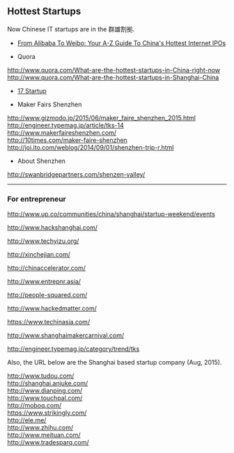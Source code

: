 ## Hottest Startups

Now Chinese IT startups are in the 群雄割拠.

- [From Alibaba To Weibo: Your A-Z Guide To China's Hottest Internet IPOs](http://www.forbes.com/sites/briansolomon/2014/03/19/from-alibaba-to-weibo-your-a-z-guide-to-chinas-hottest-internet-ipos/)

- Quora

http://www.quora.com/What-are-the-hottest-startups-in-China-right-now <BR>
http://www.quora.com/What-are-the-hottest-startups-in-Shanghai-China <BR>

- [17 Startup](http://17startup.com/)

- Maker Fairs Shenzhen

http://www.gizmodo.jp/2015/06/maker_faire_shenzhen_2015.html <BR>
http://engineer.typemag.jp/article/tks-14 <BR>
http://www.makerfaireshenzhen.com/ <BR>
http://10times.com/maker-faire-shenzhen <BR>
http://joi.ito.com/weblog/2014/09/01/shenzhen-trip-r.html <BR>


- About Shenzhen

http://swanbridgepartners.com/shenzen-valley/


-----
### For entrepreneur

http://www.up.co/communities/china/shanghai/startup-weekend/events

http://www.hackshanghai.com/

http://www.techyizu.org/

http://xinchejian.com/

http://chinaccelerator.com/

http://www.entrepnr.asia/

http://people-squared.com/

http://www.hackedmatter.com/

https://www.techinasia.com/

http://www.shanghaimakercarnival.com/

http://engineer.typemag.jp/category/trend/tks



Also, the URL below are the Shanghai based startup company (Aug, 2015).

http://www.tudou.com/ <BR>
http://shanghai.anjuke.com/ <BR>
http://www.dianping.com/ <BR>
http://www.touchpal.com/ <BR>
http://moboq.com/ <BR>
https://www.strikingly.com/ <BR>
http://ele.me/ <BR>
http://www.zhihu.com/ <BR>
http://www.meituan.com/ <BR>
http://www.tradesparq.com/ <BR>


